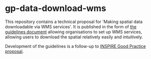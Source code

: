 # gp-data-download-wms

This repository contains a technical proposal for 'Making spatial data downloadable via WMS services'. It is published in the form of [the guidelines document](https://github.com/marcingrudzien/gp-data-download-wms/blob/main/gp-data-download-wms.md) allowing organisations to set up WMS services, allowing users to download the spatial relatively easily and intuitively.

Development of the guidelines is a follow-up to [INSPIRE Good Practice proposal](https://inspire.ec.europa.eu/good-practice/making-spatial-data-downloadable-wms-services).
